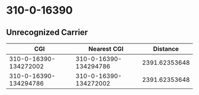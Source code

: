 # 310-0-16390
## Unrecognized Carrier


| CGI | Nearest CGI | Distance |
|-----|-------------|----------|
| 310-0-16390-134272002 | 310-0-16390-134294786 | 2391.62353648 |
| 310-0-16390-134294786 | 310-0-16390-134272002 | 2391.62353648 |

